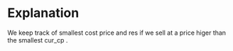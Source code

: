 # Explanation

We keep track of smallest cost price and res if we sell at a price higer than the smallest cur_cp .

